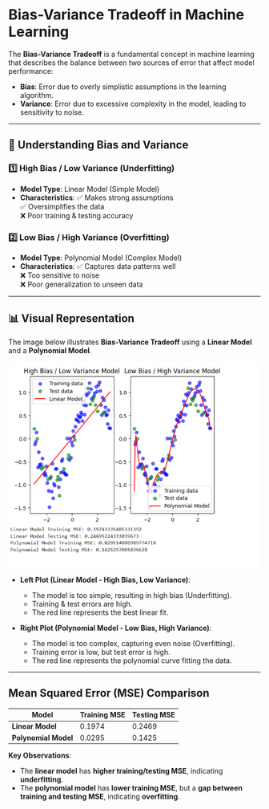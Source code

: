 # Bias-Variance Tradeoff in Machine Learning

The **Bias-Variance Tradeoff** is a fundamental concept in machine learning that describes the balance between two sources of error that affect model performance:

- **Bias**: Error due to overly simplistic assumptions in the learning algorithm.
- **Variance**: Error due to excessive complexity in the model, leading to sensitivity to noise.

---

## 📌 Understanding Bias and Variance
### **1️⃣ High Bias / Low Variance (Underfitting)**
- **Model Type**: Linear Model (Simple Model)
- **Characteristics**:
  ✅ Makes strong assumptions  
  ✅ Oversimplifies the data  
  ❌ Poor training & testing accuracy  

### **2️⃣ Low Bias / High Variance (Overfitting)**
- **Model Type**: Polynomial Model (Complex Model)
- **Characteristics**:
  ✅ Captures data patterns well  
  ❌ Too sensitive to noise  
  ❌ Poor generalization to unseen data  

---

## 📊 Visual Representation

The image below illustrates **Bias-Variance Tradeoff** using a **Linear Model** and a **Polynomial Model**.

![Bias-Variance Tradeoff](Bias_Variance.png)

- **Left Plot (Linear Model - High Bias, Low Variance)**:
  - The model is too simple, resulting in high bias (Underfitting).
  - Training & test errors are high.
  - The red line represents the best linear fit.

- **Right Plot (Polynomial Model - Low Bias, High Variance)**:
  - The model is too complex, capturing even noise (Overfitting).
  - Training error is low, but test error is high.
  - The red line represents the polynomial curve fitting the data.

---

## Mean Squared Error (MSE) Comparison

| Model | Training MSE | Testing MSE |
|--------|-------------|-------------|
| **Linear Model** | 0.1974 | 0.2469 |
| **Polynomial Model** | 0.0295 | 0.1425 |

 
 **Key Observations**:
- The **linear model** has **higher training/testing MSE**, indicating **underfitting**.
- The **polynomial model** has **lower training MSE**, but a **gap between training and testing MSE**, indicating **overfitting**.
